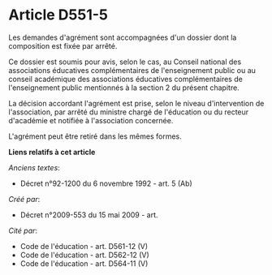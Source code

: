 # Article D551-5

Les demandes d'agrément sont accompagnées d'un dossier dont la composition est fixée par arrêté.

Ce dossier est soumis pour avis, selon le cas, au Conseil national des associations éducatives complémentaires de
l'enseignement public ou au conseil académique des associations éducatives complémentaires de l'enseignement public
mentionnés à la section 2 du présent chapitre.

La décision accordant l'agrément est prise, selon le niveau d'intervention de l'association, par arrêté du ministre chargé de
l'éducation ou du recteur d'académie et notifiée à l'association concernée.

L'agrément peut être retiré dans les mêmes formes.

**Liens relatifs à cet article**

_Anciens textes_:

  - Décret n°92-1200 du 6 novembre 1992 - art. 5 (Ab)

_Créé par_:

  - Décret n°2009-553 du 15 mai 2009 - art.

_Cité par_:

  - Code de l'éducation - art. D561-12 (V)
  - Code de l'éducation - art. D562-12 (V)
  - Code de l'éducation - art. D564-11 (V)
